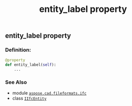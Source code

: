 ﻿---
title: entity_label property
second_title: Aspose.CAD for Python via .NET API References
description: 
type: docs
weight: 40
url: /python-net/aspose.cad.fileformats.ifc/iifcentity/entity_label/
is_root: false
---

## entity_label property

### Definition:
```python
@property
def entity_label(self):
    ...
```

### See Also
* module [`aspose.cad.fileformats.ifc`](../../)
* class [`IIfcEntity`](/cad/python-net/aspose.cad.fileformats.ifc/iifcentity)

